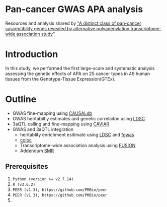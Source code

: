# Pan-cancer GWAS APA analysis
Resources and analysis shared by ["A distinct class of pan-cancer susceptibility genes revealed by alternative polyadenylation transcriptome-wide association study"](https://medrxiv.org/cgi/content/short/2023.02.28.23286554v1)
# Introduction
In this study, we performed the first large-scale and systematic analysis assessing the genetic effects of APA on 25 cancer types in 49 human tissues from the Genotype-Tissue Expression(GTEx).
# Outline
* GWAS fine-mapping using [CAUSALdb](https://github.com/mulinlab/CAUSALdb-finemapping-pip)
* GWAS heritabiltiy estimates and genetic correlaiton using [LDSC](https://github.com/bulik/ldsc)
* 3aQTL calling and fine-mapping using [CAVIAR](https://github.com/fhormoz/caviar)
* GWAS and 3aQTL integration
  * heritablity enrichment esitimate using [LDSC](https://github.com/bulik/ldsc) and [fgwas](https://github.com/joepickrell/fgwas)
  * [coloc](https://github.com/chr1swallace/coloc)
  * Transcriptome-wide association analysis using [FUSION](http://gusevlab.org/projects/fusion/)
  * Addendum [SMR](https://yanglab.westlake.edu.cn/software/smr/#SMR&HEIDIanalysis)

## Prerequisites
1. `Python (version >= v2.7.14)`
2. `R (v3.6.2)`
3. `PEER (v1.3), https://github.com/PMBio/peer`
4. `PEER (v1.3), https://github.com/PMBio/peer`
5.
